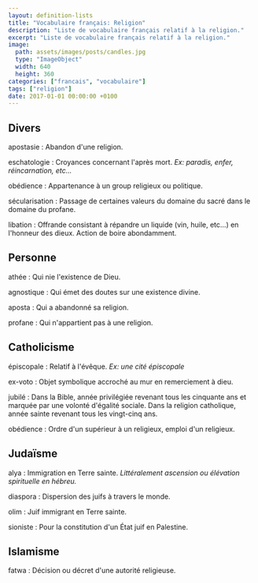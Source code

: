 ```yaml
---
layout: definition-lists
title: "Vocabulaire français: Religion"
description: "Liste de vocabulaire français relatif à la religion."
excerpt: "Liste de vocabulaire français relatif à la religion."
image:
  path: assets/images/posts/candles.jpg
  type: "ImageObject"
  width: 640
  height: 360
categories: ["francais", "vocabulaire"]
tags: ["religion"]
date: 2017-01-01 00:00:00 +0100
---
```


## Divers

apostasie
: Abandon d'une religion.

eschatologie
: Croyances concernant l'après mort.
*Ex: paradis, enfer, réincarnation, etc...*

obédience
: Appartenance à un group religieux ou politique.

sécularisation
: Passage de certaines valeurs du domaine du sacré dans le domaine du profane.

libation
: Offrande consistant à répandre un liquide (vin, huile, etc...) en l'honneur des dieux. Action de boire abondamment.


## Personne

athée
: Qui nie l'existence de Dieu.

agnostique
: Qui émet des doutes sur une existence divine.

aposta
: Qui a abandonné sa religion.

profane
: Qui n'appartient pas à une religion.


## Catholicisme

épiscopale
: Relatif à l'évêque.
*Ex: une cité épiscopale*

ex-voto
: Objet symbolique accroché au mur en remerciement à dieu.

jubilé
: Dans la Bible, année privilégiée revenant tous les cinquante ans et marquée par une volonté d'égalité sociale.
Dans la religion catholique, année sainte revenant tous les vingt-cinq ans.

obédience
: Ordre d'un supérieur à un religieux, emploi d'un religieux.


## Judaïsme

alya
: Immigration en Terre sainte.
*Littéralement ascension ou élévation spirituelle en hébreu.*

diaspora
: Dispersion des juifs à travers le monde.

olim
: Juif immigrant en Terre sainte.

sioniste
: Pour la constitution d'un État juif en Palestine.


## Islamisme

fatwa
: Décision ou décret d'une autorité religieuse.
